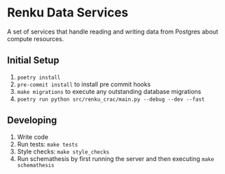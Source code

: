 # Renku Data Services

A set of services that handle reading and writing data from Postgres about compute resources.

## Initial Setup

1. `poetry install`
2. `pre-commit install` to install pre commit hooks
4. `make migrations` to execute any outstanding database migrations
3. `poetry run python src/renku_crac/main.py --debug --dev --fast`

## Developing

1. Write code
2. Run tests: `make tests`
3. Style checks: `make style_checks`
4. Run schemathesis by first running the server and then executing `make schemathesis`
